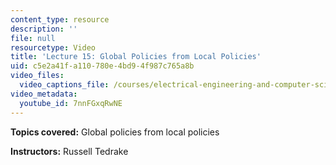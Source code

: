 ```yaml
---
content_type: resource
description: ''
file: null
resourcetype: Video
title: 'Lecture 15: Global Policies from Local Policies'
uid: c5e2a41f-a110-780e-4bd9-4f987c765a8b
video_files:
  video_captions_file: /courses/electrical-engineering-and-computer-science/6-832-underactuated-robotics-spring-2009/video-lectures/lecture-15-global-policies-from-local-policies/7nnFGxqRwNE.vtt
video_metadata:
  youtube_id: 7nnFGxqRwNE
---
```


**Topics covered:** Global policies from local policies

**Instructors:** Russell Tedrake